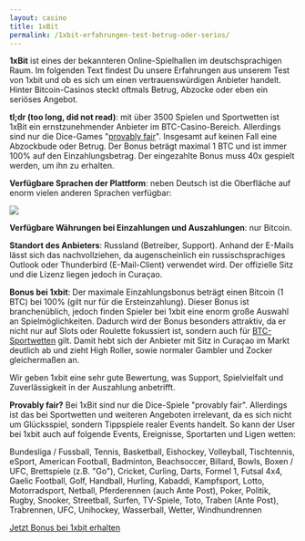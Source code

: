 ```yaml
---
layout: casino
title: 1xBit
permalink: /1xbit-erfahrungen-test-betrug-oder-serios/
---
```


<strong>1xBit</strong> ist eines der bekannteren Online-Spielhallen im deutschsprachigen Raum. Im folgenden Text findest Du unsere Erfahrungen aus unserem Test von 1xbit und ob es sich um einen vertrauenswürdigen Anbieter handelt. Hinter Bitcoin-Casinos steckt oftmals Betrug, Abzocke oder eben ein seriöses Angebot.

<strong>tl;dr (too long, did not read)</strong>: mit über 3500 Spielen und Sportwetten ist 1xBit ein ernstzunehmender Anbieter im BTC-Casino-Bereich. Allerdings sind nur die Dice-Games "<a href="http://bitcoincasinodeutsch.de/provably-fair/">provably fair</a>". Insgesamt auf keinen Fall eine Abzockbude oder Betrug. Der Bonus beträgt maximal 1 BTC und ist immer 100% auf den Einzahlungsbetrag. Der eingezahlte Bonus muss 40x gespielt werden, um ihn zu erhalten.

<strong>Verfügbare Sprachen der Plattform</strong>: neben Deutsch ist die Oberfläche auf enorm vielen anderen Sprachen verfügbar:

<img src="http://bitcoincasinodeutsch.de/images/1xbit-languages.jpg">

<strong>Verfügbare Währungen bei Einzahlungen und Auszahlungen</strong>: nur Bitcoin.

<strong>Standort des Anbieters</strong>: Russland (Betreiber, Support). Anhand der E-Mails lässt sich das nachvollziehen, da augenscheinlich ein russischsprachiges Outlook oder Thunderbird (E-Mail-Client) verwendet wird. Der offizielle Sitz und die Lizenz liegen jedoch in Curaçao.

<strong>Bonus bei 1xbit</strong>: Der maximale Einzahlungsbonus beträgt einen Bitcoin (1 BTC) bei 100% (gilt nur für die Ersteinzahlung). Dieser Bonus ist branchenüblich, jedoch finden Spieler bei 1xbit eine enorm große Auswahl an Spielmöglichkeiten. Dadurch wird der Bonus besonders attraktiv, da er nicht nur auf Slots oder Roulette fokussiert ist, sondern auch für <a href="https://bitcoincasinodeutsch.de/sportwetten/">BTC-Sportwetten</a> gilt. Damit hebt sich der Anbieter mit Sitz in Curaçao im Markt deutlich ab und zieht High Roller, sowie normaler Gambler und Zocker gleichermaßen an.

Wir geben 1xbit eine sehr gute Bewertung, was Support, Spielvielfalt und Zuverlässigkeit in der Auszahlung anbetrifft.

<strong>Provably fair?</strong> Bei 1xBit sind nur die Dice-Spiele "provably fair". Allerdings ist das bei Sportwetten und weiteren Angeboten irrelevant, da es sich nicht um Glücksspiel, sondern Tippspiele realer Events handelt. So kann der User bei 1xbit auch auf folgende Events, Ereignisse, Sportarten und Ligen wetten:

Bundesliga / Fussball,
Tennis,
Basketball,
Eishockey,
Volleyball,
Tischtennis,
eSport,
American Football,
Badminton,
Beachsoccer,
Billard,
Bowls,
Boxen / UFC,
Brettspiele (z.B. "Go"),
Cricket,
Curling,
Darts,
Formel 1,
Futsal 4x4,
Gaelic Football,
Golf,
Handball,
Hurling,
Kabaddi,
Kampfsport,
Lotto,
Motorradsport,
Netball,
Pferderennen (auch Ante Post),
Poker,
Politik,
Rugby,
Snooker,
Streetball,
Surfen,
TV-Spiele,
Toto,
Traben (Ante Post),
Trabrennen,
UFC,
Unihockey,
Wasserball,
Wetter,
Windhundrennen

<a class="btn btn-primary" href="https://bitcoincasinodeutsch.de/get-bonus/1xbit" rel="nofollow" target="_blank">Jetzt Bonus bei 1xbit erhalten</a>
